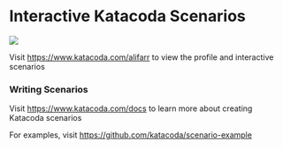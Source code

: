 # Interactive Katacoda Scenarios

[![](http://shields.katacoda.com/katacoda/alifarr/count.svg)](https://www.katacoda.com/alifarr "Get your profile on Katacoda.com")

Visit https://www.katacoda.com/alifarr to view the profile and interactive scenarios

### Writing Scenarios
Visit https://www.katacoda.com/docs to learn more about creating Katacoda scenarios

For examples, visit https://github.com/katacoda/scenario-example
